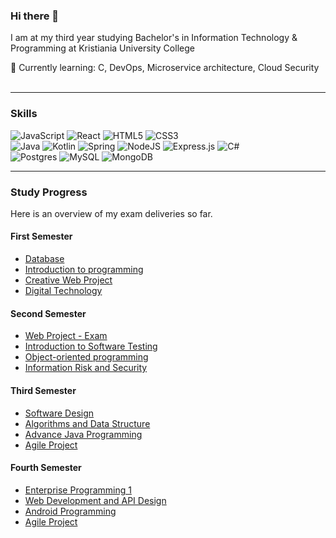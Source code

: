### Hi there 👋
I am at my third year studying Bachelor's in Information Technology & Programming at Kristiania University College

🌱 Currently learning: C, DevOps, Microservice architecture, Cloud Security 
<br>
<br>

---

### Skills
![JavaScript](https://img.shields.io/badge/javascript-%23323330.svg?style=for-the-badge&logo=javascript&logoColor=%23F7DF1E)
![React](https://img.shields.io/badge/react-%2320232a.svg?style=for-the-badge&logo=react&logoColor=%2361DAFB)
![HTML5](https://img.shields.io/badge/html5-%23E34F26.svg?style=for-the-badge&logo=html5&logoColor=white)
![CSS3](https://img.shields.io/badge/css3-%231572B6.svg?style=for-the-badge&logo=css3&logoColor=white)
<br>
![Java](https://img.shields.io/badge/java-%23ED8B00.svg?style=for-the-badge&logo=java&logoColor=white)
![Kotlin](https://img.shields.io/badge/kotlin-%230095D5.svg?style=for-the-badge&logo=kotlin&logoColor=white)
![Spring](https://img.shields.io/badge/spring-%236DB33F.svg?style=for-the-badge&logo=spring&logoColor=white)
![NodeJS](https://img.shields.io/badge/node.js-6DA55F?style=for-the-badge&logo=node.js&logoColor=white)
![Express.js](https://img.shields.io/badge/express.js-%23404d59.svg?style=for-the-badge&logo=express&logoColor=%2361DAFB)
![C#](https://img.shields.io/badge/c%23-%23239120.svg?style=for-the-badge&logo=c-sharp&logoColor=white)
<br>
![Postgres](https://img.shields.io/badge/postgres-%23316192.svg?style=for-the-badge&logo=postgresql&logoColor=white)
![MySQL](https://img.shields.io/badge/mysql-%2300f.svg?style=for-the-badge&logo=mysql&logoColor=white)
![MongoDB](https://img.shields.io/badge/MongoDB-%234ea94b.svg?style=for-the-badge&logo=mongodb&logoColor=white)
<br>

---
### Study Progress
Here is an overview of my exam deliveries so far.
<br>

#### First Semester
- [Database](https://github.com/harryapp/Exam-Database) 
- [Introduction to programming](https://github.com/harryapp/Exam-PGR102-Introduction-to-programming)
- [Creative Web Project](https://github.com/harryapp/Exam-Web-Project)
- [Digital Technology](https://github.com/harryapp/TK1104-Digital-Technology-exam)

#### Second Semester
- [Web Project - Exam](https://github.com/harryapp/Exam-PRO10-Web-Project)
- [Introduction to Software Testing](https://github.com/harryapp/ITP2200-Introduction-to-Software-Testing-exam)
- [Object-oriented programming](https://github.com/harryapp/Exam-PGR103-Object-oriented-Programming)
- [Information Risk and Security](https://github.com/harryapp/Exam-Information-Risk-and-Security)

#### Third Semester
- [Software Design ](https://github.com/harryapp/PG332_SoftwareDesign_EksamenH21)
- [Algorithms and Data Structure](https://github.com/harryapp/Exam-PG4200-Algorithms-and-Data-Structures)
- [Advance Java Programming](https://github.com/harryapp/Exam-PGR203-Advanced-Java-Programming)
- [Agile Project](https://github.com/harryapp/meliora_impact_app)

#### Fourth Semester
- [Enterprise Programming 1](https://github.com/harryapp/enterprise_exam)
- [Web Development and API Design](https://github.com/harryapp/exam-pg6301-Web-Development-and-API-Design)
- [Android Programming](https://github.com/harryapp/android_exam)
- [Agile Project ](https://github.com/harryapp/meliora_impact_app)

